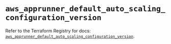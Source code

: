 # `aws_apprunner_default_auto_scaling_configuration_version`

Refer to the Terraform Registry for docs: [`aws_apprunner_default_auto_scaling_configuration_version`](https://registry.terraform.io/providers/hashicorp/aws/5.91.0/docs/resources/apprunner_default_auto_scaling_configuration_version).
